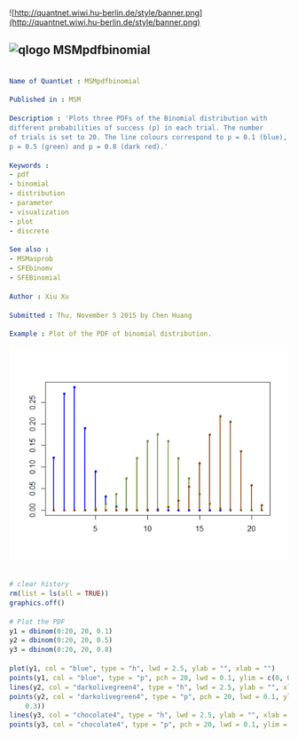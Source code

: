 
![http://quantnet.wiwi.hu-berlin.de/style/banner.png](http://quantnet.wiwi.hu-berlin.de/style/banner.png)

## ![qlogo](http://quantnet.wiwi.hu-berlin.de/graphics/quantlogo.png) **MSMpdfbinomial**


```yaml

Name of QuantLet : MSMpdfbinomial

Published in : MSM

Description : 'Plots three PDFs of the Binomial distribution with  
different probabilities of success (p) in each trial. The number 
of trials is set to 20. The line colours correspond to p = 0.1 (blue),
p = 0.5 (green) and p = 0.8 (dark red).'

Keywords : 
- pdf
- binomial
- distribution
- parameter
- visualization
- plot
- discrete

See also : 
- MSMasprob
- SFEbinomv
- SFEBinomial

Author : Xiu Xu

Submitted : Thu, November 5 2015 by Chen Huang

Example : Plot of the PDF of binomial distribution.

```


![Picture1](MSMpdfbinomial.png)


```R

# clear history
rm(list = ls(all = TRUE))
graphics.off()

# Plot the PDF
y1 = dbinom(0:20, 20, 0.1)
y2 = dbinom(0:20, 20, 0.5)
y3 = dbinom(0:20, 20, 0.8)

plot(y1, col = "blue", type = "h", lwd = 2.5, ylab = "", xlab = "")
points(y1, col = "blue", type = "p", pch = 20, lwd = 0.1, ylim = c(0, 0.3))
lines(y2, col = "darkolivegreen4", type = "h", lwd = 2.5, ylab = "", xlab = "")
points(y2, col = "darkolivegreen4", type = "p", pch = 20, lwd = 0.1, ylim = c(0, 
    0.3))
lines(y3, col = "chocolate4", type = "h", lwd = 2.5, ylab = "", xlab = "")
points(y3, col = "chocolate4", type = "p", pch = 20, lwd = 0.1, ylim = c(0, 0.3)) 
```
